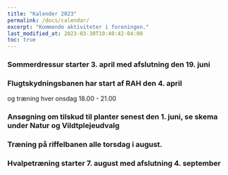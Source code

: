 ```yaml
---
title: "Kalender 2023"
permalink: /docs/calendar/
excerpt: "Kommende aktiviteter i foreningen."
last_modified_at: 2023-03-30T10:40:42-04:00
toc: true
---
```



### Sommerdressur starter 3. april med afslutning den 19. juni
### Flugtskydningsbanen har start af RAH den 4. april
og træning hver onsdag 18.00 - 21.00
### Ansøgning om tilskud til planter senest den 1. juni, se skema under Natur og Vildtplejeudvalg
### Træning på riffelbanen alle torsdag i august.

### Hvalpetræning starter 7. august med afslutning 4. september